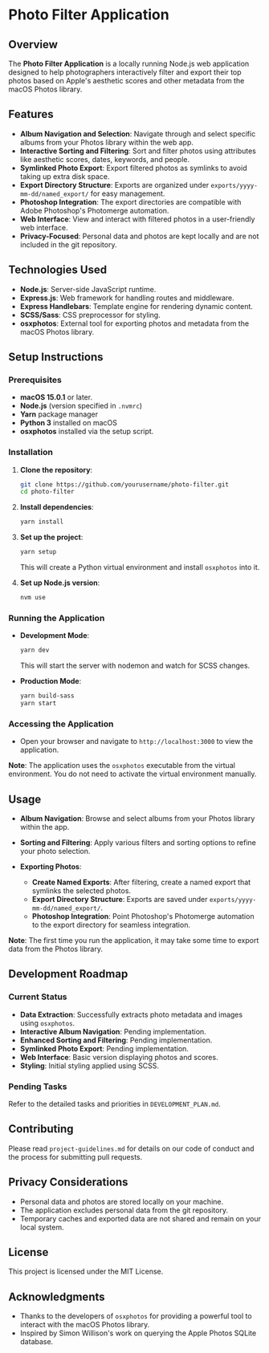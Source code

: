 # Photo Filter Application

## Overview

The **Photo Filter Application** is a locally running Node.js web application designed to help photographers interactively filter and export their top photos based on Apple's aesthetic scores and other metadata from the macOS Photos library.

## Features

- **Album Navigation and Selection**: Navigate through and select specific albums from your Photos library within the web app.
- **Interactive Sorting and Filtering**: Sort and filter photos using attributes like aesthetic scores, dates, keywords, and people.
- **Symlinked Photo Export**: Export filtered photos as symlinks to avoid taking up extra disk space.
- **Export Directory Structure**: Exports are organized under `exports/yyyy-mm-dd/named_export/` for easy management.
- **Photoshop Integration**: The export directories are compatible with Adobe Photoshop's Photomerge automation.
- **Web Interface**: View and interact with filtered photos in a user-friendly web interface.
- **Privacy-Focused**: Personal data and photos are kept locally and are not included in the git repository.

## Technologies Used

- **Node.js**: Server-side JavaScript runtime.
- **Express.js**: Web framework for handling routes and middleware.
- **Express Handlebars**: Template engine for rendering dynamic content.
- **SCSS/Sass**: CSS preprocessor for styling.
- **osxphotos**: External tool for exporting photos and metadata from the macOS Photos library.

## Setup Instructions

### **Prerequisites**

- **macOS 15.0.1** or later.
- **Node.js** (version specified in `.nvmrc`)
- **Yarn** package manager
- **Python 3** installed on macOS
- **osxphotos** installed via the setup script.

### **Installation**

1. **Clone the repository**:

   ```bash
   git clone https://github.com/yourusername/photo-filter.git
   cd photo-filter
   ```

2. **Install dependencies**:

   ```bash
   yarn install
   ```

3. **Set up the project**:

   ```bash
   yarn setup
   ```

   This will create a Python virtual environment and install `osxphotos` into it.

4. **Set up Node.js version**:

   ```bash
   nvm use
   ```

### **Running the Application**

- **Development Mode**:

  ```bash
  yarn dev
  ```

  This will start the server with nodemon and watch for SCSS changes.

- **Production Mode**:

  ```bash
  yarn build-sass
  yarn start
  ```

### **Accessing the Application**

- Open your browser and navigate to `http://localhost:3000` to view the application.

**Note**: The application uses the `osxphotos` executable from the virtual environment. You do not need to activate the virtual environment manually.

## Usage

- **Album Navigation**: Browse and select albums from your Photos library within the app.
- **Sorting and Filtering**: Apply various filters and sorting options to refine your photo selection.
- **Exporting Photos**:

  - **Create Named Exports**: After filtering, create a named export that symlinks the selected photos.
  - **Export Directory Structure**: Exports are saved under `exports/yyyy-mm-dd/named_export/`.
  - **Photoshop Integration**: Point Photoshop's Photomerge automation to the export directory for seamless integration.

**Note**: The first time you run the application, it may take some time to export data from the Photos library.

## Development Roadmap

### **Current Status**

- **Data Extraction**: Successfully extracts photo metadata and images using `osxphotos`.
- **Interactive Album Navigation**: Pending implementation.
- **Enhanced Sorting and Filtering**: Pending implementation.
- **Symlinked Photo Export**: Pending implementation.
- **Web Interface**: Basic version displaying photos and scores.
- **Styling**: Initial styling applied using SCSS.

### **Pending Tasks**

Refer to the detailed tasks and priorities in `DEVELOPMENT_PLAN.md`.

## Contributing

Please read `project-guidelines.md` for details on our code of conduct and the process for submitting pull requests.

## Privacy Considerations

- Personal data and photos are stored locally on your machine.
- The application excludes personal data from the git repository.
- Temporary caches and exported data are not shared and remain on your local system.

## License

This project is licensed under the MIT License.

## Acknowledgments

- Thanks to the developers of `osxphotos` for providing a powerful tool to interact with the macOS Photos library.
- Inspired by Simon Willison's work on querying the Apple Photos SQLite database.
